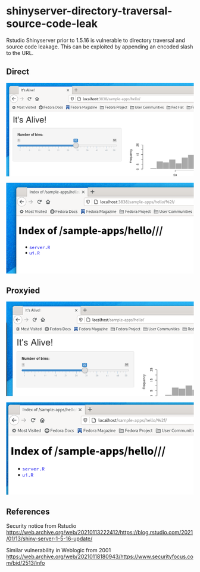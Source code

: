 # shinyserver-directory-traversal-source-code-leak

Rstudio Shinyserver prior to 1.5.16 is vulnerable to directory traversal and source code leakage. This can be exploited by appending an encoded slash to the URL. 



## Direct

![](direct1.png)

![](direct2.png)

## Proxyied

![](proxy1.png)

![](proxy2.png)

## References

Security notice from Rstudio https://web.archive.org/web/20210113222412/https://blog.rstudio.com/2021/01/13/shiny-server-1-5-16-update/

Similar vulnerability in Weblogic from 2001 https://web.archive.org/web/20210118180943/https://www.securityfocus.com/bid/2513/info
